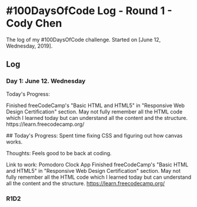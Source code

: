 # #100DaysOfCode Log - Round 1 - Cody Chen

The log of my #100DaysOfCode challenge. Started on [June 12, Wednesday, 2019].

## Log

### Day 1: June 12. Wednesday
<head>
  Today's Progress:
</head>
<p>
  Finished freeCodeCamp's "Basic HTML and HTML5" in "Responsive Web Design Certification" section. May not fully remember all the HTML code which I learned today but can understand all the content and the structure. https://learn.freecodecamp.org/  
</p>
## Today's Progress: Spent time fixing CSS and figuring out how canvas works.

Thoughts: Feels good to be back at coding.

Link to work: Pomodoro Clock App
Finished freeCodeCamp's "Basic HTML and HTML5" in "Responsive Web Design Certification" section. May not fully remember all the HTML code which I learned today but can understand all the content and the structure. https://learn.freecodecamp.org/

### R1D2
